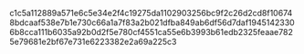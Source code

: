 c1c5a112889a571e6c5e34e2f4c19275da1102903256bc9f2c26d2cd8f106748bdcaaf538e7b1e730c66a1a7f83a2b021dfba849ab6df56d7daf19451423306b8cca111b6035a92b0d2f5e780cf4551ca55e6b3993b61edb2325feaae7825e79681e2bf67e731e6223382e2a69a225c3